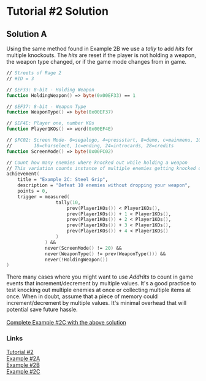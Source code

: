 # Tutorial #2 Solution
## Solution A
Using the same method found in Example 2B we use a *tally* to add *hits* for multiple knockouts. The *hits* are reset if the player is not holding a weapon, the weapon type changed, or if the game mode changes from in game.
```fsharp
// Streets of Rage 2
// #ID = 3

// $EF33: 8-bit - Holding Weapon
function HoldingWeapon() => byte(0x00EF33) == 1

// $EF37: 8-bit - Weapon Type
function WeaponType() => byte(0x00EF37)

// $EF4E: Player one, number KOs
function Player1KOs() => word(0x00EF4E)

// $FC02: Screen Mode- 0=segalogo, 4=pressstart, 8=demo, c=mainmenu, 10=options, 14=ingame, 
//        18=charselect, 1c=ending, 24=introcards, 28=credits
function ScreenMode() => byte(0x00FC02)

// Count how many enemies where knocked out while holding a weapon
// This variation counts instance of multiple enemies getting knocked out at once.
achievement(
    title = "Example 2C: Steel Grip",
    description = "Defeat 10 enemies without dropping your weapon",
    points = 0,
    trigger = measured(
                  tally(10, 
                      prev(Player1KOs()) < Player1KOs(),
                      prev(Player1KOs()) + 1 < Player1KOs(),
                      prev(Player1KOs()) + 2 < Player1KOs(),
                      prev(Player1KOs()) + 3 < Player1KOs(),
                      prev(Player1KOs()) + 4 < Player1KOs()
                  )
              ) &&
              never(ScreenMode() != 20) &&
              never(WeaponType() != prev(WeaponType())) &&
              never(!HoldingWeapon())
)
```
There many cases where you might want to use *AddHits* to count in game events that increment/decrement by multiple values. It's a good practice to test knocking out multiple enemies at once or collecting multiple items at once.  When in doubt, assume that a piece of memory could increment/decrement by multiple values.  It's minimal overhead that will potential save future hassle.<br>
<br>
[Complete Example #2C with the above solution](Example_02C_Streets_of_Rage_2_Solution.rascript)<br>
### Links
[Tutorial #2](../readme.md)<br>
[Example #2A](../Example_2A.md)<br>
[Example #2B](../Example_2B.md)<br>
[Example #2C](../Example_2C.md)